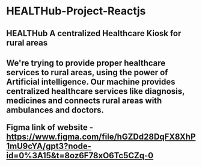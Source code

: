 # HEALTHub-Project-Reactjs
<h2>HEALTHub 
A centralized Healthcare 
Kiosk for rural areas<h2>
We're trying to provide proper healthcare services to rural areas, using the power of Artificial intelligence. Our machine provides centralized healthcare services like diagnosis, medicines and connects rural areas with ambulances and doctors.  

Figma link of website - https://www.figma.com/file/hGZDd28DqFX8XhP1mU9cYA/gpt3?node-id=0%3A15&t=8oz6F78xO6Tc5CZq-0
